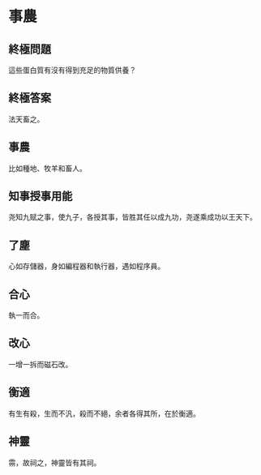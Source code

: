 # 事農

## 終極問題

這些蛋白質有沒有得到充足的物質供養？

## 終極答案

法天畜之。

## 事農

比如種地、牧羊和畜人。

## 知事授事用能

尧知九赋之事，使九子，各授其事，皆胜其任以成九功，尧遂乘成功以王天下。

## 了塵

心如存儲器，身如編程器和執行器，遇如程序員。

## 合心

執一而合。

## 改心

一增一拆而磁石改。

## 衡適

有生有殺，生而不汎，殺而不絕，余者各得其所，在於衡適。

## 神靈

霛，故祠之，神靈皆有其祠。
